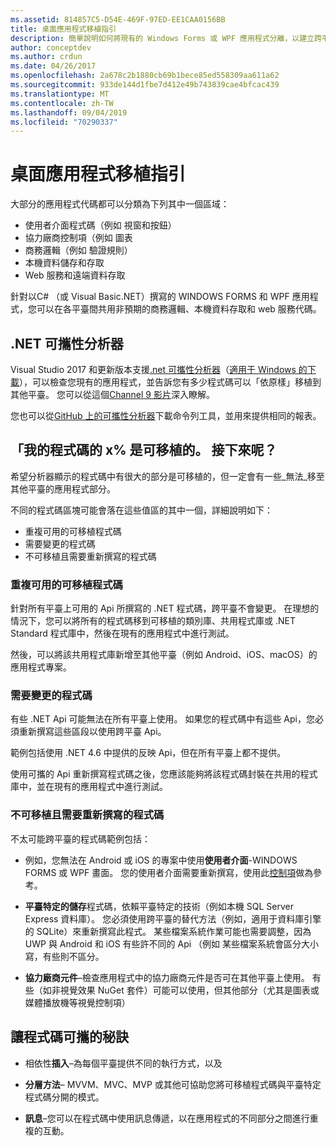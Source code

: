 ```yaml
---
ms.assetid: 814857C5-D54E-469F-97ED-EE1CAA0156BB
title: 桌面應用程式移植指引
description: 簡單說明如何將現有的 Windows Forms 或 WPF 應用程式分離，以建立跨平臺應用程式，以在 macOS、iOS、Android 及 UWP/Windows 10 上執行。
author: conceptdev
ms.author: crdun
ms.date: 04/26/2017
ms.openlocfilehash: 2a678c2b1880cb69b1bece85ed558309aa611a62
ms.sourcegitcommit: 933de144d1fbe7d412e49b743839cae4bfcac439
ms.translationtype: MT
ms.contentlocale: zh-TW
ms.lasthandoff: 09/04/2019
ms.locfileid: "70290337"
---
```

# <a name="desktop-app-porting-guidance"></a>桌面應用程式移植指引

大部分的應用程式代碼都可以分類為下列其中一個區域：

- 使用者介面程式碼（例如 視窗和按鈕）
- 協力廠商控制項（例如 圖表
- 商務邏輯（例如 驗證規則）
- 本機資料儲存和存取
- Web 服務和遠端資料存取

針對以C# （或 Visual Basic.NET）撰寫的 WINDOWS FORMS 和 WPF 應用程式，您可以在各平臺間共用非預期的商務邏輯、本機資料存取和 web 服務代碼。

## <a name="net-portability-analyzer"></a>.NET 可攜性分析器

Visual Studio 2017 和更新版本支援[.net 可攜性分析器](https://docs.microsoft.com/dotnet/articles/standard/portability-analyzer)（[適用于 Windows 的下載](https://marketplace.visualstudio.com/items?itemName=ConnieYau.NETPortabilityAnalyzer)），可以檢查您現有的應用程式，並告訴您有多少程式碼可以「依原樣」移植到其他平臺。 您可以從這個[Channel 9 影片](https://channel9.msdn.com/Blogs/Seth-Juarez/A-Brief-Look-at-the-NET-Portability-Analyzer)深入瞭解。

您也可以從[GitHub 上的可攜性分析器](https://github.com/Microsoft/dotnet-apiport)下載命令列工具，並用來提供相同的報表。

## <a name="x-of-my-code-is-portable-what-next"></a>「我的程式碼的 x% 是可移植的。 接下來呢？

希望分析器顯示的程式碼中有很大的部分是可移植的，但一定會有一些_無法_移至其他平臺的應用程式部分。

不同的程式碼區塊可能會落在這些值區的其中一個，詳細說明如下：

- 重複可用的可移植程式碼
- 需要變更的程式碼
- 不可移植且需要重新撰寫的程式碼

### <a name="re-useable-portable-code"></a>重複可用的可移植程式碼

針對所有平臺上可用的 Api 所撰寫的 .NET 程式碼，跨平臺不會變更。 在理想的情況下，您可以將所有的程式碼移到可移植的類別庫、共用程式庫或 .NET Standard 程式庫中，然後在現有的應用程式中進行測試。

然後，可以將該共用程式庫新增至其他平臺（例如 Android、iOS、macOS）的應用程式專案。

### <a name="code-that-requires-changes"></a>需要變更的程式碼

有些 .NET Api 可能無法在所有平臺上使用。 如果您的程式碼中有這些 Api，您必須重新撰寫這些區段以使用跨平臺 Api。

範例包括使用 .NET 4.6 中提供的反映 Api，但在所有平臺上都不提供。

使用可攜的 Api 重新撰寫程式碼之後，您應該能夠將該程式碼封裝在共用的程式庫中，並在現有的應用程式中進行測試。

### <a name="code-that-isnt-portable-and-requires-a-re-write"></a>不可移植且需要重新撰寫的程式碼

不太可能跨平臺的程式碼範例包括：

- 例如，您無法在 Android 或 iOS 的專案中使用**使用者介面**-WINDOWS FORMS 或 WPF 畫面。 您的使用者介面需要重新撰寫，使用此[控制項](~/cross-platform/desktop/controls/index.md)做為參考。

- **平臺特定的儲存**程式碼，依賴平臺特定的技術（例如本機 SQL Server Express 資料庫）。 您必須使用跨平臺的替代方法（例如，適用于資料庫引擎的 SQLite）來重新撰寫此程式。
某些檔案系統作業可能也需要調整，因為 UWP 與 Android 和 iOS 有些許不同的 Api （例如 某些檔案系統會區分大小寫，有些則不區分。

- **協力廠商元件**–檢查應用程式中的協力廠商元件是否可在其他平臺上使用。 有些（如非視覺效果 NuGet 套件）可能可以使用，但其他部分（尤其是圖表或媒體播放機等視覺控制項）

## <a name="tips-for-making-code-portable"></a>讓程式碼可攜的秘訣

- 相依性**插入**–為每個平臺提供不同的執行方式，以及

- **分層方法**– MVVM、MVC、MVP 或其他可協助您將可移植程式碼與平臺特定程式碼分開的模式。

- **訊息**–您可以在程式碼中使用訊息傳遞，以在應用程式的不同部分之間進行重複的互動。
